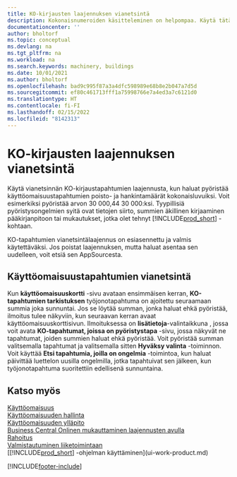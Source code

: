 ```yaml
---
title: KO-kirjausten laajennuksen vianetsintä
description: Kokonaisnumeroiden käsitteleminen on helpompaa. Käytä tätä laajennusta käyttöomaisuuden pyöristyksessä KO-kirjauksiin.
documentationcenter: ''
author: bholtorf
ms.topic: conceptual
ms.devlang: na
ms.tgt_pltfrm: na
ms.workload: na
ms.search.keywords: machinery, buildings
ms.date: 10/01/2021
ms.author: bholtorf
ms.openlocfilehash: bad9c995f87a3a4dfc598989e68b8e2b047a7d5d
ms.sourcegitcommit: ef80c461713fff1a75998766e7a4ed3a7c6121d0
ms.translationtype: HT
ms.contentlocale: fi-FI
ms.lasthandoff: 02/15/2022
ms.locfileid: "8142313"
---
```

# <a name="the-troubleshooting-fa-ledger-entries-extension"></a>KO-kirjausten laajennuksen vianetsintä
Käytä vianetsinnän KO-kirjaustapahtumien laajennusta, kun haluat pyöristää käyttöomaisuustapahtumien poisto- ja hankintamäärät kokonaisluvuiksi. Voit esimerkiksi pyöristää arvon 30 000,44 30 000:ksi. Tyypillisiä pyöristysongelmien syitä ovat tietojen siirto, summien äkillinen kirjaaminen pääkirjanpitoon tai mukautukset, jotka olet tehnyt [!INCLUDE[prod_short](includes/prod_short.md)] -kohtaan.

KO-tapahtumien vianetsintälaajennus on esiasennettu ja valmis käytettäväksi. Jos poistat laajennuksen, mutta haluat asentaa sen uudelleen, voit etsiä sen AppSourcesta.

## <a name="troubleshooting-fixed-asset-ledger-entries"></a>Käyttöomaisuustapahtumien vianetsintä
Kun **käyttöomaisuuskortti** -sivu avataan ensimmäisen kerran, **KO-tapahtumien tarkistuksen** työjonotapahtuma on ajoitettu seuraamaan summia joka sunnuntai. Jos se löytää summan, jonka haluat ehkä pyöristää, ilmoitus tulee näkyviin, kun seuraavan kerran avaat käyttöomaisuuskorttisivun. Ilmoituksessa on **lisätietoja**-valintaikkuna , jossa voit avata **KO-tapahtumat, joissa on pyöristystapa** -sivu, jossa näkyvät ne tapahtumat, joiden summien haluat ehkä pyöristää. Voit pyöristää summan valitsemalla tapahtumat ja valitsemalla sitten **Hyväksy valinta** -toiminnon. Voit käyttää **Etsi tapahtumia, joilla on ongelmia** -toimintoa, kun haluat päivittää luettelon uusilla ongelmilla, jotka tapahtuivat sen jälkeen, kun työjonotapahtuma suoritettiin edellisenä sunnuntaina.

## <a name="see-also"></a>Katso myös
[Käyttöomaisuus](fa-manage.md)  
[Käyttöomaisuuden hallinta](fa-manage.md)  
[Käyttöomaisuuden ylläpito](fa-how-maintain.md)  
[Business Central Onlinen mukauttaminen laajennusten avulla](ui-extensions.md)  
[Rahoitus](finance.md)  
[Valmistautuminen liiketoimintaan](ui-get-ready-business.md)  
[[!INCLUDE[prod_short](includes/prod_short.md)] -ohjelman käyttäminen](ui-work-product.md)  


[!INCLUDE[footer-include](includes/footer-banner.md)]



